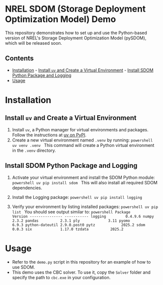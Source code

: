 # NREL SDOM (Storage Deployment Optimization Model) Demo

This repository demonstrates how to set up and use the Python-based version of NREL's Storage Deployment Optimization Model (pySDOM), which will be released soon.

## Contents

- [Installation](#installation)
      - [Install `uv` and Create a Virtual Environment](#install-uv-and-create-a-virtual-environment)
      - [Install SDOM Python Package and Logging](#install-sdom-python-package-and-logging)
- [Usage](#usage)

# Installation

## Install `uv` and Create a Virtual Environment

1. Install `uv`, a Python manager for virtual environments and packages. Follow the instructions at [uv on PyPI](https://pypi.org/project/uv/).
2. Create a new virtual environment named `.venv` by running:
            ```powershell
            uv venv .venv
            ```
            This command will create a Python virtual environment in the `.venv` directory.

## Install SDOM Python Package and Logging

1. Activate your virtual environment and install the SDOM Python module:
            ```powershell
            uv pip install sdom
            ```
            This will also install all required SDOM dependencies.

2. Install the Logging package:
            ```powershell
            uv pip install logging
            ```

3. Verify your environment by listing installed packages:
            ```powershell
            uv pip list
            ```
            You should see output similar to:
            ```powershell
            Package         Version
            --------------- -----------
            logging         0.4.9.6
            numpy           2.3.2
            pandas          2.3.1
            ply             3.11
            pyomo           6.9.3
            python-dateutil 2.9.0.post0
            pytz            2025.2
            sdom            0.0.3
            six             1.17.0
            tzdata          2025.2
            ```

# Usage

- Refer to the `demo.py` script in this repository for an example of how to use SDOM.
- This demo uses the CBC solver. To use it, copy the `Solver` folder and specify the path to `cbc.exe` in your configuration.


